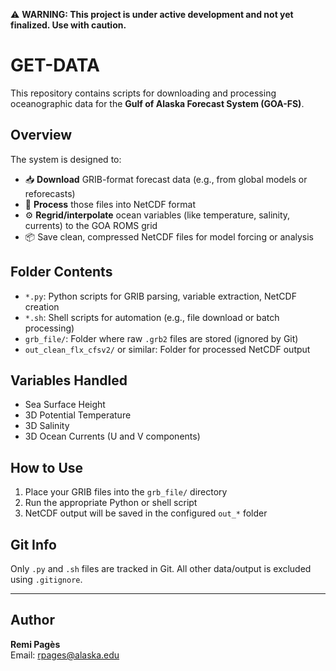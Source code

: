 ⚠️ **WARNING: This project is under active development and not yet finalized. Use with caution.**

# GET-DATA

This repository contains scripts for downloading and processing oceanographic data for the **Gulf of Alaska Forecast System (GOA-FS)**.

## Overview

The system is designed to:

- 📥 **Download** GRIB-format forecast data (e.g., from global models or reforecasts)
- 🧮 **Process** those files into NetCDF format
- ⚙️ **Regrid/interpolate** ocean variables (like temperature, salinity, currents) to the GOA ROMS grid
- 📦 Save clean, compressed NetCDF files for model forcing or analysis

## Folder Contents

- `*.py`: Python scripts for GRIB parsing, variable extraction, NetCDF creation
- `*.sh`: Shell scripts for automation (e.g., file download or batch processing)
- `grb_file/`: Folder where raw `.grb2` files are stored (ignored by Git)
- `out_clean_flx_cfsv2/` or similar: Folder for processed NetCDF output

## Variables Handled

- Sea Surface Height
- 3D Potential Temperature
- 3D Salinity
- 3D Ocean Currents (U and V components)

## How to Use

1. Place your GRIB files into the `grb_file/` directory
2. Run the appropriate Python or shell script
3. NetCDF output will be saved in the configured `out_*` folder

## Git Info

Only `.py` and `.sh` files are tracked in Git. All other data/output is excluded using `.gitignore`.

---

## Author

**Remi Pagès**  
Email: [rpages@alaska.edu](mailto:rpages@alaska.edu)

